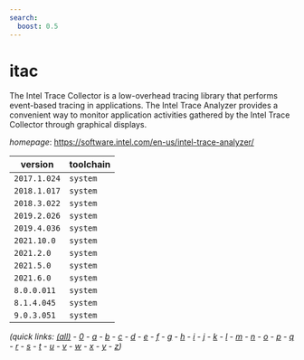 ```yaml
---
search:
  boost: 0.5
---
```

# itac

The Intel Trace Collector is a low-overhead tracing library that performs  event-based tracing in applications. The Intel Trace Analyzer provides a convenient way to monitor application  activities gathered by the Intel Trace Collector through graphical displays.

*homepage*: <https://software.intel.com/en-us/intel-trace-analyzer/>

version | toolchain
--------|----------
``2017.1.024`` | ``system``
``2018.1.017`` | ``system``
``2018.3.022`` | ``system``
``2019.2.026`` | ``system``
``2019.4.036`` | ``system``
``2021.10.0`` | ``system``
``2021.2.0`` | ``system``
``2021.5.0`` | ``system``
``2021.6.0`` | ``system``
``8.0.0.011`` | ``system``
``8.1.4.045`` | ``system``
``9.0.3.051`` | ``system``


*(quick links: [(all)](../index.md) - [0](../0/index.md) - [a](../a/index.md) - [b](../b/index.md) - [c](../c/index.md) - [d](../d/index.md) - [e](../e/index.md) - [f](../f/index.md) - [g](../g/index.md) - [h](../h/index.md) - [i](../i/index.md) - [j](../j/index.md) - [k](../k/index.md) - [l](../l/index.md) - [m](../m/index.md) - [n](../n/index.md) - [o](../o/index.md) - [p](../p/index.md) - [q](../q/index.md) - [r](../r/index.md) - [s](../s/index.md) - [t](../t/index.md) - [u](../u/index.md) - [v](../v/index.md) - [w](../w/index.md) - [x](../x/index.md) - [y](../y/index.md) - [z](../z/index.md))*

